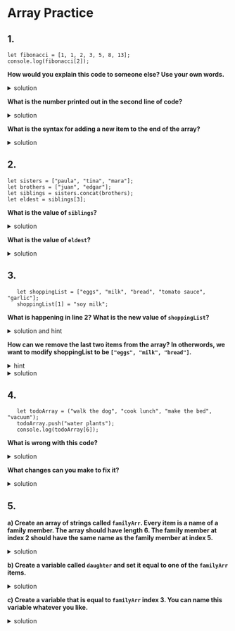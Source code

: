 # Array Practice

## 1.

```
let fibonacci = [1, 1, 2, 3, 5, 8, 13];
console.log(fibonacci[2]);
```

**How would you explain this code to someone else? Use your own words.**

<details>
<summary>solution</summary>
<br>
  In line 1, we create an array of numbers called fibonacci. In line 2 we print out the item at index 2.
</details>

**What is the number printed out in the second line of code?**

<details>
<summary>solution</summary>
<br>
  The item at index 2 happens to also be `2`.
</details>

**What is the syntax for adding a new item to the end of the array?**

<details>
<summary>solution</summary>
<br>
 `fibonacci.push(newNumber);` where `newNumber` is a number.
  You can read about `.push()` and other the Array methods on <a href="https://developer.mozilla.org/en-US/docs/Web/JavaScript/Reference/Global_Objects/Array">MDN</a>.
</details>

## 2.

```
let sisters = ["paula", "tina", "mara"];
let brothers = ["juan", "edgar"];
let siblings = sisters.concat(brothers);
let eldest = siblings[3];
```

**What is the value of `siblings`?**

<details>
<summary>solution</summary>
<br>
  In line 3, we use the `Array.concat()` method to combine the two arrays. Thus, the value of siblings is `["paula", "tina", "mara", "juan", "edgar"]`. You can read about `.concat()` and other the Array methods on <a href="https://developer.mozilla.org/en-US/docs/Web/JavaScript/Reference/Global_Objects/Array">MDN</a>.
</details>

**What is the value of `eldest`?**

<details>
<summary>solution</summary>
<br>
  In line 4 we create a variable called `eldest` which is equal to the item in `siblings` at index 3, i.e. `"mara"`.
</details>

## 3.

```
   let shoppingList = ["eggs", "milk", "bread", "tomato sauce", "garlic"];
   shoppingList[1] = "soy milk";
```

**What is happening in line 2? What is the new value of `shoppingList`?**

<details>
<summary>solution and hint</summary>
<br>
  In line 2 we set a new value at index 1 of `shoppingList`. Thus `shoppingList` now looks like this: `["eggs", "soy milk", "bread", "tomato sauce", "garlic"]`.
</details>

**How can we remove the last two items from the array? In otherwords, we want to modify shoppingList to be `["eggs", "milk", "bread"]`.**

<details>
<summary>hint</summary>
<br>
  HINT: There are several ways to do this. From a google search of "remove last two items of array js", the first results are <a href="https://developer.mozilla.org/en-US/docs/Web/JavaScript/Reference/Global_Objects/Array/pop">Array.pop()</a> and <a href="https://developer.mozilla.org/en-US/docs/Web/JavaScript/Reference/Global_Objects/Array/splice">Array.splice()</a>. Try searching these before you look at final solution.
</details>

<details>
<summary>solution</summary>
<br>
  Using `Array.pop()`: .pop() removes the last item of an array, so you could have to repeat `shoppingList.pop();` twice.

Using `Array.splice()`: .splice() has several options for syntax. Here we can use two parameters which represent starting index and delete count like so: shoppingList.splice(startIndex, deleteCount). Since we want to delete the last 2 items, we have to start at index 2 and delete 2 items: `shoppingList.splice(2, 2);`

</details>

## 4.

```
   let todoArray = ("walk the dog", "cook lunch", "make the bed", "vacuum");
   todoArray.push("water plants");
   console.log(todoArray[6]);
```

**What is wrong with this code?**

<details>
<summary>solution</summary>
<br>
  In the line 1, we see incorrect array declaration with parentheses `()` instead of square brackets `[]`.
  The last line returns an error because we are trying to print an item at index 6. But the highest index is 5, so this is undefined.
</details>

**What changes can you make to fix it?**

<details>
<summary>solution</summary>
<br>
Add square brackets and use an index that is within the range of this array.

```
let todoArray = ["walk the dog", "cook lunch", "make the bed", "vacuum"];
todoArray.push("water plants");
console.log(todoArray[5]);
```

</details>

## 5.

**a) Create an array of strings called `familyArr`. Every item is a name of a family member. The array should have length 6. The family member at index 2 should have the same name as the family member at index 5.**

<details>
<summary>solution</summary>
<br>

```
let familyArr = ["Gina", "Farah", "Ari", "Stephen", "Ari", "Ralph"];
```

</details>

**b) Create a variable called `daughter` and set it equal to one of the `familyArr` items.**

<details>
<summary>solution</summary>
<br>

```
let familyArr = ["Gina", "Farah", "Ari", "Stephen", "Ari", "Ralph"];
let daughter = familyArr[0];
```

</details>

**c) Create a variable that is equal to `familyArr` index 3. You can name this variable whatever you like.**

<details>
<summary>solution</summary>
<br>

```
let familyArr = ["Gina", "Farah", "Ari", "Stephen", "Ari", "Ralph"];
let daughter = familyArr[0];
let grandfather = familyArr[3];
```

</details>
